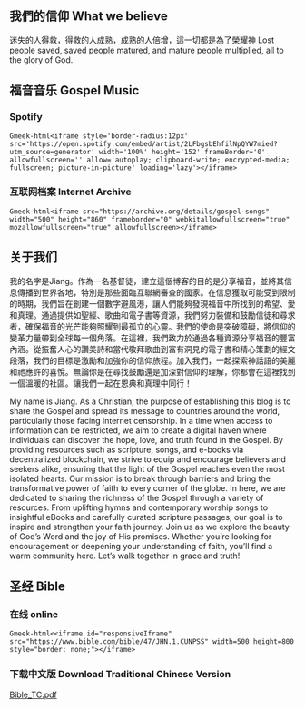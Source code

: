 ## 我們的信仰 What we believe
迷失的人得救，得救的人成熟，成熟的人倍增，這一切都是為了榮耀神 
Lost people saved, saved people matured, and mature people multiplied, all to the glory of God.

## 福音音乐 Gospel Music
### Spotify
`Gmeek-html<iframe style='border-radius:12px' src='https://open.spotify.com/embed/artist/2LFbgsbEhfilNpQYW7mied?utm_source=generator' width='100%' height='152' frameBorder='0' allowfullscreen='' allow='autoplay; clipboard-write; encrypted-media; fullscreen; picture-in-picture' loading='lazy'></iframe>`

### 互联网档案 Internet Archive
`Gmeek-html<iframe src="https://archive.org/details/gospel-songs" width="500" height="860" frameborder="0"
	webkitallowfullscreen="true" mozallowfullscreen="true" allowfullscreen></iframe>`

## 关于我们

我的名字是Jiang。作為一名基督徒，建立這個博客的目的是分享福音，並將其信息傳播到世界各地，特別是那些面臨互聯網審查的國家。在信息獲取可能受到限制的時期，我們旨在創建一個數字避風港，讓人們能夠發現福音中所找到的希望、愛和真理。通過提供如聖經、歌曲和電子書等資源，我們努力裝備和鼓勵信徒和尋求者，確保福音的光芒能夠照耀到最孤立的心靈。我們的使命是突破障礙，將信仰的變革力量帶到全球每一個角落。在這裡，我們致力於通過各種資源分享福音的豐富內涵。從振奮人心的讚美詩和當代敬拜歌曲到富有洞見的電子書和精心策劃的經文段落，我們的目標是激勵和加強你的信仰旅程。加入我們，一起探索神話語的美麗和祂應許的喜悅。無論你是在尋找鼓勵還是加深對信仰的理解，你都會在這裡找到一個溫暖的社區。讓我們一起在恩典和真理中同行！



My name is Jiang. As a Christian, the purpose of establishing this blog is to share the Gospel and spread its message to countries around the world, particularly those facing internet censorship. In a time when access to information can be restricted, we aim to create a digital haven where individuals can discover the hope, love, and truth found in the Gospel. By providing resources such as scripture, songs, and e-books via decentralized blockchain, we strive to equip and encourage believers and seekers alike, ensuring that the light of the Gospel reaches even the most isolated hearts. Our mission is to break through barriers and bring the transformative power of faith to every corner of the globe. In here, we are dedicated to sharing the richness of the Gospel through a variety of resources. From uplifting hymns and contemporary worship songs to insightful eBooks and carefully curated scripture passages, our goal is to inspire and strengthen your faith journey. Join us as we explore the beauty of God’s Word and the joy of His promises. Whether you’re looking for encouragement or deepening your understanding of faith, you’ll find a warm community here. Let’s walk together in grace and truth!


## 圣经 Bible
### 在线 online
`Gmeek-html<<iframe id="responsiveIframe" src="https://www.bible.com/bible/47/JHN.1.CUNPSS" width=500 height=800 style="border: none;"></iframe>
`





### 下载中文版 Download Traditional Chinese Version 
[Bible_TC.pdf](https://github.com/user-attachments/files/19458005/Bible_TC.pdf)



